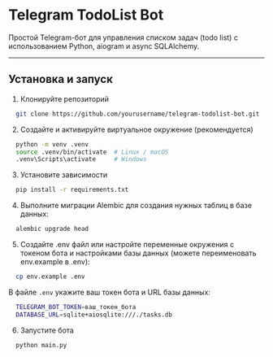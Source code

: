 
# Telegram TodoList Bot

Простой Telegram-бот для управления списком задач (todo list) с использованием Python, aiogram и async SQLAlchemy.

---

## Установка и запуск

1. Клонируйте репозиторий
```bash
  git clone https://github.com/yourusername/telegram-todolist-bot.git
```
2. Создайте и активируйте виртуальное окружение (рекомендуется)
```bash
  python -m venv .venv
  source .venv/bin/activate  # Linux / macOS
  .venv\Scripts\activate     # Windows
```
3. Установите зависимости
```bash
  pip install -r requirements.txt
```
4. Выполните миграции Alembic для создания нужных таблиц в базе данных:
```bash
  alembic upgrade head
```
5. Создайте .env файл или настройте переменные окружения с токеном бота и настройками базы данных (можете переименовать env.example в .env):
```bash
  cp env.example .env
```
   В файле `.env` укажите ваш токен бота и URL базы данных:
```bash
  TELEGRAM_BOT_TOKEN=ваш_токен_бота
  DATABASE_URL=sqlite+aiosqlite:///./tasks.db
```
6. Запустите бота
```bash
  python main.py
```